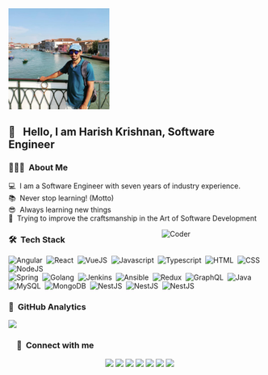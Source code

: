 <img alt="Harish Krishnan Banner" src="./assets/harishkrishnan.jpeg" width="200" height="200" />

## 👋 &nbsp; Hello, I am Harish Krishnan, Software Engineer

### 👨🏻‍💻 &nbsp;About Me

💻&nbsp; I am a Software Engineer with seven years of industry experience.<br>
📚&nbsp; Never stop learning! (Motto)<br>
😎&nbsp; Always learning new things<br>
🧱&nbsp; Trying to improve the craftsmanship in the Art of Software Development<br>

<img alt="Coder" src="https://media.giphy.com/media/LmNwrBhejkK9EFP504/giphy.gif" width="200" align="right"/>

### 🛠 &nbsp;Tech Stack
![Angular](https://img.icons8.com/color/48/000000/angularjs.png)&nbsp;
![React](https://img.icons8.com/plasticine/48/000000/react.png)&nbsp;
![VueJS](https://img.icons8.com/color/48/000000/vue-js.png)&nbsp;
![Javascript](https://img.icons8.com/color/48/000000/javascript.png)&nbsp;
![Typescript](https://img.icons8.com/color/48/000000/typescript.png)&nbsp;
![HTML](https://img.icons8.com/dusk/48/000000/html-5.png)&nbsp;
![CSS](https://img.icons8.com/color/48/000000/css3.png)&nbsp;
![NodeJS](https://img.icons8.com/color/48/000000/nodejs.png)\
![Spring](https://img.icons8.com/color/48/000000/spring-logo.png)&nbsp;
![Golang](https://img.icons8.com/color/48/000000/golang.png)&nbsp;
![Jenkins](https://img.icons8.com/color/48/000000/jenkins.png)&nbsp;
![Ansible](https://img.icons8.com/color/48/000000/ansible.png)&nbsp;
![Redux](https://img.icons8.com/color/48/000000/redux.png)&nbsp;
![GraphQL](https://img.icons8.com/color/48/000000/graphql.png)&nbsp;
![Java](https://img.icons8.com/nolan/48/java-coffee-cup-logo.png)&nbsp;
![MySQL](https://img.icons8.com/fluent/48/000000/mysql-logo.png)&nbsp;
![MongoDB](https://img.icons8.com/color/48/000000/mongodb.png)&nbsp;
![NestJS](https://img.icons8.com/color/48/000000/nestjs.png)&nbsp;
![NestJS](https://img.icons8.com/color/48/000000/nextjs.png)&nbsp;
![NestJS](https://img.icons8.com/color/48/000000/nestjs.png)&nbsp;

### 🧮 &nbsp;GitHub Analytics

<p align="center">
<a href="https://github.com/harishkrishnan24">
  <img height="180em" align="left" src="https://github-readme-stats-eight-theta.vercel.app/api/top-langs/?username=harishkrishnan24&layout=compact&langs_count=8&theme=dracula"/>
</a>
</p>
<br>

### 🔗&nbsp; Connect with me
<p align="center">
<a href="https://harishkrishnan24.github.io/me/" target="_blank"><img src="https://img.shields.io/badge/-harishkrishnan.com-3423A6?style=flat&logo=Google-Chrome&logoColor=white"/></a>
<a href="https://www.linkedin.com/in/harishkrishnan1993/" target="_blank"><img src="https://img.shields.io/badge/-Harish%20Krishnan-0077B5?style=flat&logo=Linkedin&logoColor=white"/></a>
<a href="mailto:harishkrishnan1993@gmail.com" target="_blank"><img src="https://img.shields.io/badge/-harishkrishnan1993@gmail.com-D14836?style=flat&logo=Gmail&logoColor=white"/></a>
<a href="https://www.instagram.com/harishkrishnan/" target="_blank"><img src="https://img.shields.io/badge/-@harishkrishnan-E4405F?style=flat&logo=Instagram&logoColor=white"/></a>
<a href="https://www.facebook.com/harish.krishnan.946" target="_blank"><img src="https://img.shields.io/badge/-@harish.krishnan.946-1877F2?style=flat&logo=Facebook&logoColor=white"/></a>
<a href="https://stackoverflow.com/users/7962294/k-harish" target="_blank"><img src="https://img.shields.io/badge/StackOverflow-harish--k-orange"/></a>
<a href="https://harishkrishnan1993.medium.com/" target="_blank"><img src="https://img.shields.io/badge/Medium%20Blog-harishkrishnan1993-black"/></a>
</p>

